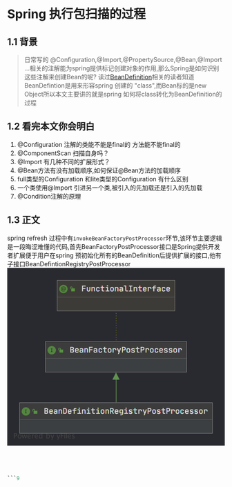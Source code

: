 
# Spring 执行包扫描的过程
## 1.1  背景
> 日常写的 @Configuration,@Import,@PropertySource,@Bean,@Import ...相关的注解能为spring提供标记创建对象的作用,那么Spring是如何识别这些注解来创建Bean的呢? 读过[BeanDefinition]()相关的读者知道 BeanDefintion是用来形容spring 创建的 "class",而Bean标的是new Object所以本文主要讲的就是spring 如何将class转化为BeanDefinition的过程
## 1.2 看完本文你会明白
1. @Configuration 注解的类能不能是final的 方法能不能final的
2. @ComponentScan 扫描自身吗？
3. @Import 有几种不同的扩展形式？
4. @Bean方法有没有加载顺序,如何保证@Bean方法的加载顺序
5. full类型的Configuration 和lite类型的Configuration 有什么区别
6. 一个类使用@Import 引进另一个类,被引入的先加载还是引入的先加载
7. @Condition注解的原理

## 1.3 正文

spring refresh 过程中有`invokeBeanFactoryPostProcessor`环节,该环节主要逻辑是一段晦涩难懂的代码,首先BeanFactoryPostProcessor接口是Spring提供开发者扩展便于用户在spring 预初始化所有的BeanDefinition后提供扩展的接口,他有子接口BeanDefintionRegistryPostProcessor
![img](./../img/BeanDefinitionRegistryPostProcessor.png)
```java



```9